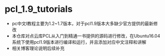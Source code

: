 # pcl_1.9_tutorials
- pc中文l教程主要为1.2~1.7版本，对于pcl1.9版本大多缺少官方提供的最新修改
- 本仓库对点云库PCL从入门到精通一书提供的源码进行修改，在Ubuntu16.04系统下使用pcl1.9版本进行编译和运行，并且添加对应中文注释和讲解
- 相关博客理论说明后续补充
